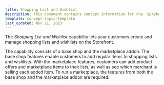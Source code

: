 ```yaml
---
title: Shopping List and Wishlist
description: This document contains concept information for the  Spryker Cloud Commerce OS and Spryker Marketplace Shopping list and Wishlist feature
template: concept-topic-template
last_updated: Nov 21, 2023
---
```


The *Shopping List and Wishlist* capability lets your customers create and manage shopping lists and wishlists on the Storefront.

The capability consists of a base shop and the marketplace addon. The base shop features enable customers to add regular items to shopping lists and wishlists. With the marketplace features,  customers can add product offers and marketplace items to their lists, as well as see which merchant is selling each added item. To run a marketplace, the features from both the base shop and the marketplace addon are required.
